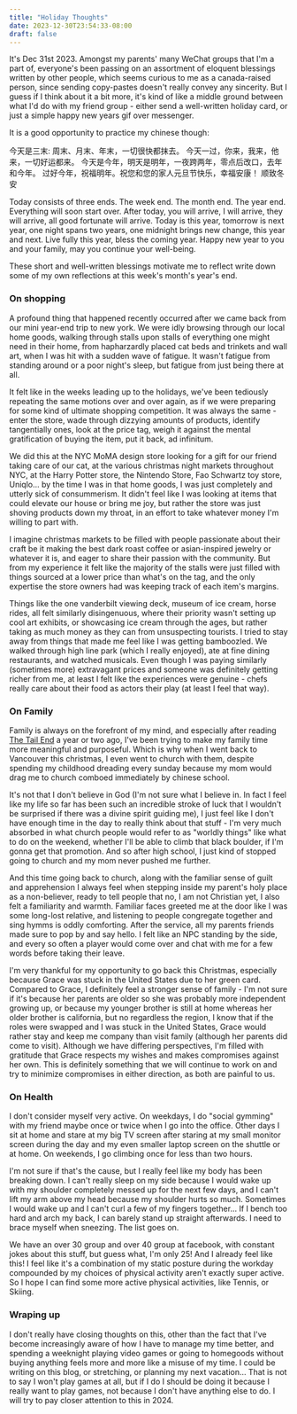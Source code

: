 ```yaml
---
title: "Holiday Thoughts"
date: 2023-12-30T23:54:33-08:00
draft: false
---
```


It's Dec 31st 2023. Amongst my parents' many WeChat groups that I'm a part of, everyone's been passing on an assortment of eloquent blessings written by other people, which seems curious to me as a canada-raised person, since sending copy-pastes doesn't really convey any sincerity. But I guess if I think about it a bit more, it's kind of like a middle ground between what I'd do with my friend group - either send a well-written holiday card, or just a simple happy new years gif over messenger.

It is a good opportunity to practice my chinese though:

今天是三末: 周末、月末、年末，一切很快都抹去。
今天一过，你来，我来，他来，一切好运都来。
今天是今年，明天是明年，一夜跨两年，零点后改口，去年和今年。
过好今年，祝福明年。祝您和您的家人元旦节快乐，幸福安康！
顺致冬安

Today consists of three ends. The week end. The month end. The year end. Everything will soon start over.
After today, you will arrive, I will arrive, they will arrive, all good fortunate will arrive.
Today is this year, tomorrow is next year, one night spans two years, one midnight brings new change, this year and next.
Live fully this year, bless the coming year. Happy new year to you and your family, may you continue your well-being.

These short and well-written blessings motivate me to reflect write down some of my own reflections at this week's month's year's end.

### On shopping

A profound thing that happened recently occurred after we came back from our mini year-end trip to new york. We were idly browsing through our local home goods, walking through stalls upon stalls of everything one might need in their home, from hapharzardly placed cat beds and trinkets and wall art, when I was hit with a sudden wave of fatigue. It wasn't fatigue from standing around or a poor night's sleep, but fatigue from just being there at all.

It felt like in the weeks leading up to the holidays, we've been tediously repeating the same motions over and over again, as if we were preparing for some kind of ultimate shopping competition. It was always the same - enter the store, wade through dizzying amounts of products, identify tangentially ones, look at the price tag, weigh it against the mental gratification of buying the item, put it back, ad infinitum.

We did this at the NYC MoMA design store looking for a gift for our friend taking care of our cat, at the various christmas night markets throughout NYC, at the Harry Potter store, the Nintendo Store, Fao Schwartz toy store, Uniqlo... by the time I was in that home goods, I was just completely and utterly sick of consummerism. It didn't feel like I was looking at items that could elevate our house or bring me joy, but rather the store was just shoving products down my throat, in an effort to take whatever money I'm willing to part with.

I imagine christmas markets to be filled with people passionate about their craft be it making the best dark roast coffee or asian-inspired jewelry or whatever it is, and eager to share their passion with the community. But from my experience it felt like the majority of the stalls were just filled with things sourced at a lower price than what's on the tag, and the only expertise the store owners had was keeping track of each item's margins.

Things like the one vanderbilt viewing deck, museum of ice cream, horse rides, all felt similarly disingenuous, where their priority wasn't setting up cool art exhibits, or showcasing ice cream through the ages, but rather taking as much money as they can from unsuspecting tourists. I tried to stay away from things that made me feel like I was getting bamboozled. We walked through high line park (which I really enjoyed), ate at fine dining restaurants, and watched musicals. Even though I was paying similarly (sometimes more) extravagant prices and someone was definitely getting richer from me, at least I felt like the experiences were genuine - chefs really care about their food as actors their play (at least I feel that way).

### On Family

Family is always on the forefront of my mind, and especially after reading [The Tail End](https://waitbutwhy.com/2015/12/the-tail-end.html) a year or two ago, I've been trying to make my family time more meaningful and purposeful. Which is why when I went back to Vancouver this christmas, I even went to church with them, despite spending my childhood dreading every sunday because my mom would drag me to church comboed  immediately by chinese school.

It's not that I don't believe in God (I'm not sure what I believe in. In fact I feel like my life so far has been such an incredible stroke of luck that I wouldn't be surprised if there was a divine spirit guiding me), I just feel like I don't have enough time in the day to really think about that stuff - I'm very much absorbed in what church people would refer to as "worldly things" like what to do on the weekend, whether I'll be able to climb that black boulder, if I'm gonna get that promotion. And so after high school, I just kind of stopped going to church and my mom never pushed me further.

And this time going back to church, along with the familiar sense of guilt and apprehension I always feel when stepping inside my parent's holy place as a non-believer, ready to tell people that no, I am not Christian yet, I also felt a familiarity and warmth. Familiar faces greeted me at the door like I was some long-lost relative, and listening to people congregate together and sing hymms is oddly comforting. After the service, all my parents friends made sure to pop by and say hello. I felt like an NPC standing by the side, and every so often a player would come over and chat with me for a few words before taking their leave.

I'm very thankful for my opportunity to go back this Christmas, especially because Grace was stuck in the United States due to her green card. Compared to Grace, I definitely feel a stronger sense of family - I'm not sure if it's because her parents are older so she was probably more independent growing up, or because my younger brother is still at home whereas her older brother is california, but no regardless the region, I know that if the roles were swapped and I was stuck in the United States, Grace would rather stay and keep me company than visit family (although her parents did come to visit). Although we have differing perspectives, I'm filled with gratitude that Grace respects my wishes and makes compromises against her own. This is definitely something that we will continue to work on and try to minimize compromises in either direction, as both are painful to us.

### On Health

I don't consider myself very active. On weekdays, I do "social gymming" with my friend maybe once or twice when I go into the office. Other days I sit at home and stare at my big TV screen after staring at my small monitor screen during the day and my even smaller laptop screen on the shuttle or at home. On weekends, I go climbing once for less than two hours.

I'm not sure if that's the cause, but I really feel like my body has been breaking down. I can't really sleep on my side because I would wake up with my shoulder completely messed up for the next few days, and I can't lift my arm above my head because my shoulder hurts so much. Sometimes I would wake up and I can't curl a few of my fingers together... If I bench too hard and arch my back, I can barely stand up straight afterwards. I need to brace myself when sneezing. The list goes on.

We have an over 30 group and over 40 group at facebook, with constant jokes about this stuff, but guess what, I'm only 25! And I already feel like this! I feel like it's a combination of my static posture during the workday compounded by my choices of physical activity aren't exactly super active. So I hope I can find some more active physical activities, like Tennis, or Skiing.

### Wraping up

I don't really have closing thoughts on this, other than the fact that I've become increasingly aware of how I have to manage my time better, and spending a weeknight playing video games or going to homegoods without buying anything feels more and more like a misuse of my time. I could be writing on this blog, or stretching, or planning my next vacation... That is not to say I won't play games at all, but if I do I should be doing it because I really want to play games, not because I don't have anything else to do. I will try to pay closer attention to this in 2024.